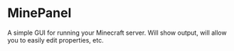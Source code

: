# MinePanel
A simple GUI for running your Minecraft server. Will show output, will allow you to easily edit properties, etc.
